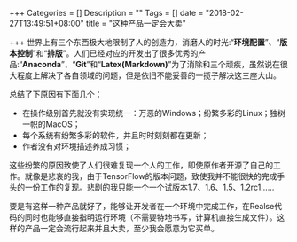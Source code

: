 +++
Categories = []
Description = ""
Tags = []
date = "2018-02-27T13:49:51+08:00"
title = "这种产品一定会大卖"

+++
世界上有三个东西极大地限制了人的创造力，消磨人的时光:“**环境配置**”、“**版本控制**”和“**排版**”。人们已经对应的开发出了很多优秀的产品:“**Anaconda**”、“**Git**”和“**Latex(Markdown)**”为了消除和三个顽疾，虽然说在很大程度上解决了各自领域的问题，但是依旧不能妥善的一揽子解决这三座大山。

总结了下原因有下面几个：

+ 在操作级别首先就没有实现统一：万恶的Windows；纷繁多彩的Linux；独树一帜的MacOS；<br>
+ 每个系统有纷繁多彩的软件，并且时时刻刻都在更新；<br>
+ 作者没有对环境描述养成习惯；<br>

这些纷繁的原因致使了人们很难复现一个人的工作，即使原作者开源了自己的工作。就像是悲哀的我，由于TensorFlow的版本问题，致使我并不能很快的完成手头的一份工作的复现。悲剧的我只能一个一个试版本1.7、1.6、1.5、1.2rc1……

要是有这样一种产品就好了，能够让开发者在一个环境中完成工作，在Realse代码的同时也能够直接指明运行环境（不需要特地书写，计算机直接生成文件）。这样的产品一定会流行起来并且大卖，至少我会愿意为它买单。
